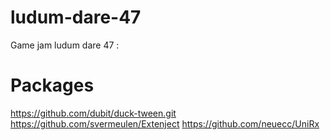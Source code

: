 # ludum-dare-47
Game jam ludum dare 47 : 

# Packages

https://github.com/dubit/duck-tween.git
https://github.com/svermeulen/Extenject
https://github.com/neuecc/UniRx

